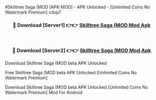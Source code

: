 #Skilltree Saga (MOD [APK-MOD] - APK Unlocked - [Unlimited Coins No Watermark Premium] cdxp7



<div align="center">

<h3>🔴 Download [Server1] 👉👉 <a href="https://momento.my/?title=Skilltree_Saga_(MOD">Skilltree Saga (MOD Mod Apk</a></h3><br>

<h3>🔴 Download [Server2] 👉👉 <a href="https://momento.my/?title=Skilltree_Saga_(MOD">Skilltree Saga (MOD Mod Apk</a></h3>
</div>



Download Skilltree Saga (MOD beta APK Unlocked

Free Skilltree Saga (MOD beta APK Unlocked [Unlimited Coins No Watermark Premium]

Download Skilltree Saga (MOD beta APK Unlocked [Unlimited Coins No Watermark Premium] Mod For Android
